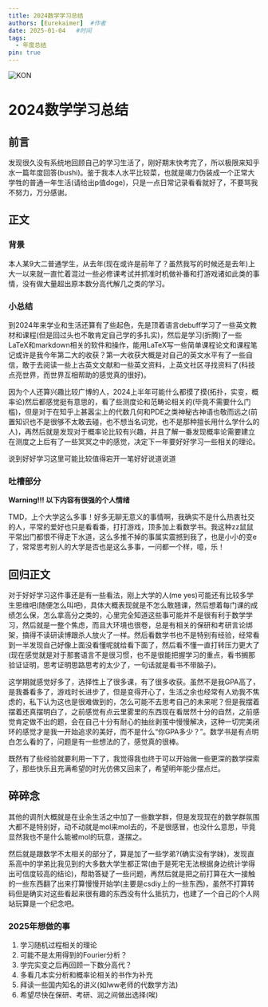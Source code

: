 ```yaml
---
title: 2024数学学习总结
authors: [Eurekaimer]  #作者
date: 2025-01-04   #时间
tags:
  - 年度总结 
pin: true
---
```


![KON](https://cdn.jsdelivr.net/gh/Eurekaimer/MyIMGs@main/img/KON.png)

# 2024数学学习总结

## 前言

发现很久没有系统地回顾自己的学习生活了，刚好期末快考完了，所以极限来知乎水一篇年度回答(bushi)。鉴于我本人水平比较菜，也就是竭力伪装成一个正常大学牲的普通一年生活(请给出p值doge)，只是一点日常记录看看就好了，不要骂我不努力，万分感谢。

## 正文

### 背景

本人某9大二普通学生，从去年(现在或许是前年了？虽然我写的时候还是去年)上大一以来就一直忙着混过一些必修课考试并抓准时机做补番和打游戏诸如此类的事情，没有做大量超出原本数分高代解几之类的学习。

### 小总结

到2024年来学业和生活还算有了些起色，先是顶着语言debuff学习了一些英文教材和课程(但是回过头也不敢肯定自己学的多扎实)，然后是学习(折腾)了一些LaTeX和markdown相关的软件和操作，能用LaTeX写一些简单课程论文和课程笔记或许是我今年第二大的收获？第一大收获大概是对自己的英文水平有了一些自信，敢于去阅读一些上古英文文献和一些英文资料，上英文社区寻找资料了(科技点亮世界，而世界互相帮助的感觉真的很好)。

因为个人还算兴趣比较广博的人，2024上半年可能什么都摸了摸(拓扑，实变，概率论)然后都感觉挺有意思的，看了些测度论和范畴论相关的(毕竟不需要什么门槛)，但是对于在知乎上甚嚣尘上的代数几何和PDE之类神秘古神语也敬而远之(前置知识也不是很够不太敢去碰，也不想当名词党，也不是那种擅长用什么学什么的人)，再然后就是发现对于概率论比较有兴趣，并且了解一番发现概率论需要建立在测度之上后有了一些冥冥之中的感觉，决定下一年要好好学习一些相关的理论。

说到好好学习这里可能比较值得宕开一笔好好说道说道

### 吐槽部分

**Warning!!! 以下内容有很强的个人情绪**

TMD，上个大学这么多事！好多无聊无意义的事情啊，我确实不是什么热衷社交的人，平常的爱好也只是看看番，打打游戏，顶多加上看数学书。我这种zz鼠鼠平常出门都恨不得走下水道，这么多推不掉的事属实震撼到我了，也是小小的变e了，常常思考别人的大学是否也是这么多事，一问都一个样，噫，乐！

## 回归正文

对于好好学习这件事还是有一些看法，刚上大学的人(me yes)可能还有比较多学生思维吧(随便怎么叫吧)，具体大概表现就是不怎么敢翘课，然后想着每门课的成绩怎么保，怎么拿高分之类的，心里完全知道这些事可能并不是很有利于数学学习，然后就是一整个焦虑，而且大环境也很卷，总是有相关的保研和考研言论绑架，搞得不读研读博跟杀人放火了一样。然后看数学书也不是特别有经验，经常看到一半发现自己好像上面没看懂呢就给看下面了，然后看不懂一直打转压力更大了(现在感觉就是对于那套语言不是很习惯，也不是很能把握学习的重点，看书搁那验证证明，思考证明思路思考的太少了，一句话就是看书不带脑子)。

这学期就感觉好多了，选择性上了很多课，有了很多收获。虽然不是我GPA高了，是我番看多了，游戏时长进步了，但是变得开心了，生活之余也经常有人劝我不焦虑的，私下认为这也是很难做到的，怎么可能不去思考自己的未来呢？但是我摆着摆着还真摆明白了，之前感觉有点云里雾里的东西现在看居然十分的自然，之前感觉肯定做不出的题，会在自己十分有耐心的抽丝剥茧中慢慢解决，这种一切完美闭环的感觉才是我一开始追求的美好，而不是什么“你GPA多少？”。数学书是有点明白怎么看的了，问题是有一些想法的了，感觉真的很棒。

既然有了些经验就要利用一下了，我觉得我也终于可以开始做一些更深的数学探索了，那些快乐且充满希望的时光仿佛又回来了，希望明年能少摆点烂。

## 碎碎念

其他的调剂大概就是在业余生活之中加了一些数学群，但是发现现在的数学群氛围大都不是特别好，动不动就是mol来mol去的，不是很感冒，也没什么意思，毕竟显然我也不是什么能被mol的玩意，遂摆之。

然后就是跟数学不太相关的部分了，算是加了一些学弟?(确实没有学妹)，发现直系高中的学弟比我见到的大多数大学生都正常(由于是死宅无法根据身边统计学得出可信度较高的结论)，帮助答疑了一些问题，再然后就是把之前打算在大一接触的一些东西翻了出来打算慢慢开始学(主要是csdiy上的一些东西)，虽然不打算转码但是确实对这些看起来很有趣的东西没有什么抵抗力，也建了一个自己的个人网站玩算是一个纪念吧。

### 2025年想做的事

1. 学习随机过程相关的理论
2. 可能不是太用得到的Fourier分析？
3. 学完实变之后再回顾一下数分高代？
4. 多看几本实分析和概率论相关的书作为补充
5. 拜读一些国内知名的讲义(如lww老师的代数学方法)
6. 希望尽快在保研、考研、润之间做出选择(唉)

